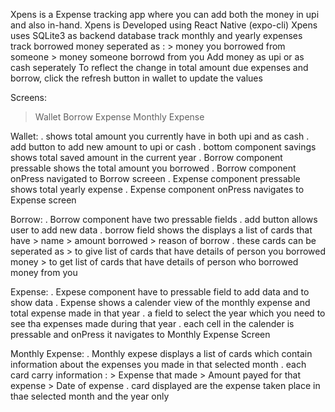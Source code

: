 Xpens is a Expense tracking app where you can add both the money in upi and also in-hand.
Xpens is Developed using React Native (expo-cli)
Xpens uses SQLite3 as backend database 
track monthly and yearly expenses
track borrowed money seperated as :
    > money you borrowed from someone 
    > money someone borrowd from you
Add money as upi or as cash seperately
To reflect the change in total amount due expenses and borrow, click the refresh button in wallet to update the values

Screens:
> Wallet
> Borrow
> Expense
> Monthly Expense

 Wallet: 
   . shows total amount you currently have in both upi and as cash
   . add button to add new amount to upi or cash
   . bottom component savings shows total saved amount in the current year
   . Borrow component pressable shows the total amount you borrowed 
   . Borrow component onPress navigated to Borrow screeen
   . Expense component pressable shows total yearly expense
   . Expense component onPress navigates to Expense screen 

 Borrow:
   . Borrow component have two pressable fields
   . add button allows user to add new data
   . borrow field shows the displays a list of cards that have 
         > name
         > amount borrowed 
         > reason of borrow
   . these cards can be seperated as 
         > to give 
             list of cards that have details of person you borrowed money
         > to get
             list of cards that have details of person who borrowed money from you

 Expense: 
   . Expese component have to pressable field to add data and to show data
   . Expense shows a calender view of the monthly expense and total expense made in that year
   . a field to select the year which you need to see tha expenses made during that year
   . each cell in the calender is pressable and onPress it navigates to Monthly Expense Screen 

 Monthly Expense: 
   . Monthly expese displays a list of cards which contain information about the expenses you made in that selected month
   . each card carry information :
         > Expense that made
         > Amount payed for that expense
         > Date of expense
   . card displayed are the expense taken place in thae selected month and the year only
         
 
 
